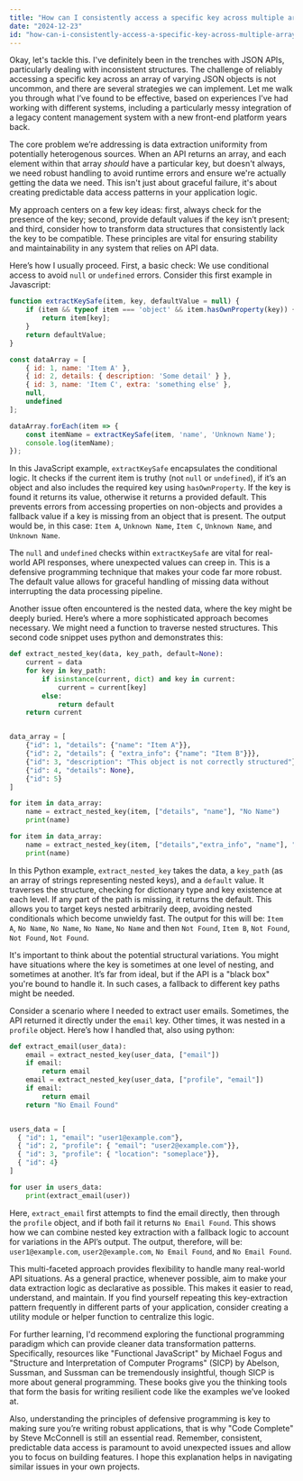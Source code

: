```yaml
---
title: "How can I consistently access a specific key across multiple arrays within a JSON API response?"
date: "2024-12-23"
id: "how-can-i-consistently-access-a-specific-key-across-multiple-arrays-within-a-json-api-response"
---
```


Okay, let's tackle this. I've definitely been in the trenches with JSON APIs, particularly dealing with inconsistent structures. The challenge of reliably accessing a specific key across an array of varying JSON objects is not uncommon, and there are several strategies we can implement. Let me walk you through what I’ve found to be effective, based on experiences I’ve had working with different systems, including a particularly messy integration of a legacy content management system with a new front-end platform years back.

The core problem we’re addressing is data extraction uniformity from potentially heterogenous sources. When an API returns an array, and each element within that array *should* have a particular key, but doesn't always, we need robust handling to avoid runtime errors and ensure we're actually getting the data we need. This isn't just about graceful failure, it's about creating predictable data access patterns in your application logic.

My approach centers on a few key ideas: first, always check for the presence of the key; second, provide default values if the key isn’t present; and third, consider how to transform data structures that consistently lack the key to be compatible. These principles are vital for ensuring stability and maintainability in any system that relies on API data.

Here’s how I usually proceed. First, a basic check: We use conditional access to avoid `null` or `undefined` errors. Consider this first example in Javascript:

```javascript
function extractKeySafe(item, key, defaultValue = null) {
    if (item && typeof item === 'object' && item.hasOwnProperty(key)) {
        return item[key];
    }
    return defaultValue;
}

const dataArray = [
    { id: 1, name: 'Item A' },
    { id: 2, details: { description: 'Some detail' } },
    { id: 3, name: 'Item C', extra: 'something else' },
    null,
    undefined
];

dataArray.forEach(item => {
    const itemName = extractKeySafe(item, 'name', 'Unknown Name');
    console.log(itemName);
});

```

In this JavaScript example, `extractKeySafe` encapsulates the conditional logic. It checks if the current item is truthy (not `null` or `undefined`), if it’s an object and also includes the required key using `hasOwnProperty`. If the key is found it returns its value, otherwise it returns a provided default. This prevents errors from accessing properties on non-objects and provides a fallback value if a key is missing from an object that is present. The output would be, in this case:
`Item A`, `Unknown Name`, `Item C`, `Unknown Name`, and `Unknown Name`.

The `null` and `undefined` checks within `extractKeySafe` are vital for real-world API responses, where unexpected values can creep in. This is a defensive programming technique that makes your code far more robust. The default value allows for graceful handling of missing data without interrupting the data processing pipeline.

Another issue often encountered is the nested data, where the key might be deeply buried. Here’s where a more sophisticated approach becomes necessary. We might need a function to traverse nested structures. This second code snippet uses python and demonstrates this:

```python
def extract_nested_key(data, key_path, default=None):
    current = data
    for key in key_path:
        if isinstance(current, dict) and key in current:
            current = current[key]
        else:
            return default
    return current


data_array = [
    {"id": 1, "details": {"name": "Item A"}},
    {"id": 2, "details": { "extra_info": {"name": "Item B"}}},
    {"id": 3, "description": "This object is not correctly structured"},
    {"id": 4, "details": None},
    {"id": 5}
]

for item in data_array:
    name = extract_nested_key(item, ["details", "name"], "No Name")
    print(name)

for item in data_array:
    name = extract_nested_key(item, ["details","extra_info", "name"], "Not Found")
    print(name)
```

In this Python example, `extract_nested_key` takes the data, a `key_path` (as an array of strings representing nested keys), and a `default` value. It traverses the structure, checking for dictionary type and key existence at each level. If any part of the path is missing, it returns the default. This allows you to target keys nested arbitrarily deep, avoiding nested conditionals which become unwieldy fast. The output for this will be:
`Item A`, `No Name`, `No Name`, `No Name`, `No Name` and then `Not Found`, `Item B`, `Not Found`, `Not Found`, `Not Found`.

It's important to think about the potential structural variations. You might have situations where the key is sometimes at one level of nesting, and sometimes at another. It’s far from ideal, but if the API is a "black box" you're bound to handle it. In such cases, a fallback to different key paths might be needed.

Consider a scenario where I needed to extract user emails. Sometimes, the API returned it directly under the `email` key. Other times, it was nested in a `profile` object. Here’s how I handled that, also using python:

```python
def extract_email(user_data):
    email = extract_nested_key(user_data, ["email"])
    if email:
        return email
    email = extract_nested_key(user_data, ["profile", "email"])
    if email:
        return email
    return "No Email Found"


users_data = [
  { "id": 1, "email": "user1@example.com"},
  { "id": 2, "profile": { "email": "user2@example.com"}},
  { "id": 3, "profile": { "location": "someplace"}},
  { "id": 4}
]

for user in users_data:
    print(extract_email(user))
```

Here, `extract_email` first attempts to find the email directly, then through the `profile` object, and if both fail it returns `No Email Found`. This shows how we can combine nested key extraction with a fallback logic to account for variations in the API’s output. The output, therefore, will be:
`user1@example.com`, `user2@example.com`, `No Email Found`, and `No Email Found`.

This multi-faceted approach provides flexibility to handle many real-world API situations. As a general practice, whenever possible, aim to make your data extraction logic as declarative as possible. This makes it easier to read, understand, and maintain. If you find yourself repeating this key-extraction pattern frequently in different parts of your application, consider creating a utility module or helper function to centralize this logic.

For further learning, I'd recommend exploring the functional programming paradigm which can provide cleaner data transformation patterns. Specifically, resources like "Functional JavaScript" by Michael Fogus and "Structure and Interpretation of Computer Programs" (SICP) by Abelson, Sussman, and Sussman can be tremendously insightful, though SICP is more about general programming. These books give you the thinking tools that form the basis for writing resilient code like the examples we’ve looked at.

Also, understanding the principles of defensive programming is key to making sure you’re writing robust applications, that is why "Code Complete" by Steve McConnell is still an essential read. Remember, consistent, predictable data access is paramount to avoid unexpected issues and allow you to focus on building features. I hope this explanation helps in navigating similar issues in your own projects.
